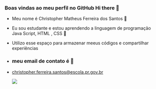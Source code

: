 ### Boas vindas ao meu perfil no GitHub Hi there 👋

- Meu nome é Christopher Matheus Ferreira dos Santos 🤠
- Eu sou estudante e estou aprendendo a linguagem de programação Java Script, HTML , CSS 🤡
- Utilizo esse espaço para armazenar meeus códigos e compartilhar experiẽncias

- ### meu email de contato é 📧
- christopher.ferreira.santos@escola.pr.gov.br


  ![](https://media.tenor.com/YAuVRkCd_3AAAAAd/mayday-korean.gif)
